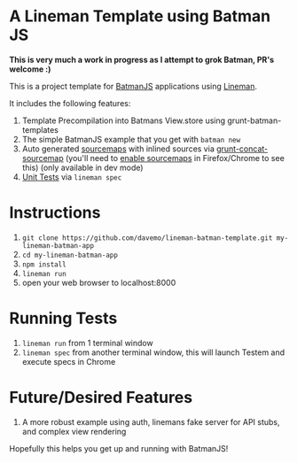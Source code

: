 # A Lineman Template using Batman JS

**This is very much a work in progress as I attempt to grok Batman, PR's welcome :)**

This is a project template for [BatmanJS](http://batmanjs.org/) applications using [Lineman](http://www.linemanjs.com).

It includes the following features:

1. Template Precompilation into Batmans View.store using grunt-batman-templates
2. The simple BatmanJS example that you get with `batman new`
3. Auto generated [sourcemaps](http://www.html5rocks.com/en/tutorials/developertools/sourcemaps/) with inlined sources via [grunt-concat-sourcemap](https://github.com/kozy4324/grunt-concat-sourcemap) (you'll need to [enable sourcemaps](http://cl.ly/image/1d0X2z2u1E3b) in Firefox/Chrome to see this) (only available in dev mode)
4. [Unit Tests](https://github.com/davemo/lineman-batman-template/tree/master/spec) via `lineman spec`

# Instructions

1. `git clone https://github.com/davemo/lineman-batman-template.git my-lineman-batman-app`
2. `cd my-lineman-batman-app`
3. `npm install`
4. `lineman run`
5. open your web browser to localhost:8000

# Running Tests

1. `lineman run` from 1 terminal window
2. `lineman spec` from another terminal window, this will launch Testem and execute specs in Chrome

# Future/Desired Features

1. A more robust example using auth, linemans fake server for API stubs, and complex view rendering

Hopefully this helps you get up and running with BatmanJS!

